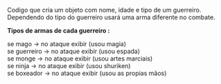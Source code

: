 Codigo que cria um objeto com nome, idade e tipo de um guerreiro.  
Dependendo do tipo do guerreiro usará uma arma diferente no combate.

**Tipos de armas de cada guerreiro :**  

se mago -> no ataque exibir (usou magia)  
se guerreiro -> no ataque exibir (usou espada)  
se monge -> no ataque exibir (usou artes marciais)  
se ninja -> no ataque exibir (usou shuriken)  
se boxeador -> no ataque exibir (usou as propias mãos)
